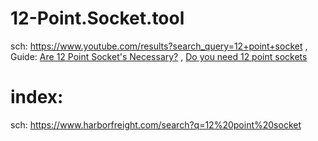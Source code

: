 # 12-Point.Socket.tool
sch: https://www.youtube.com/results?search_query=12+point+socket , Guide: [Are 12 Point Socket's Necessary?](https://youtu.be/cDBRIQhAWcI) , [Do you need 12 point sockets](https://youtu.be/vV7HS3W6Iyc)

# index:
sch: https://www.harborfreight.com/search?q=12%20point%20socket
